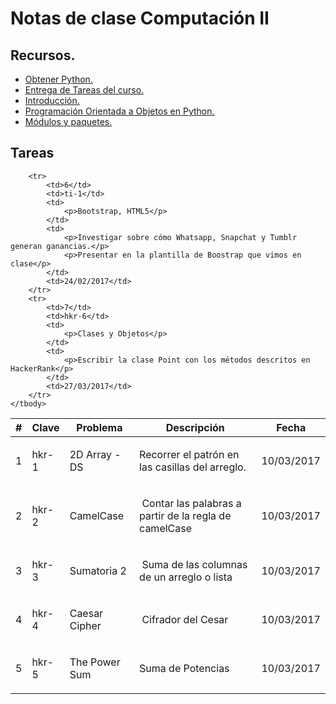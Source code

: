 # Notas de clase Computación II



## Recursos.
* [Obtener Python.][185b52da]    
* [Entrega de Tareas del curso.][0ef1080b]    
* [Introducción.][3eec47a4]  
* [Programación Orientada a Objetos en Python.][2b1b5d32]    
* [Módulos y paquetes.][744e6c08]  

## Tareas

<table class="table">
    <thead>
        <tr>
            <th>#</th>
            <th>Clave</th>
            <th>Problema</th>
            <th>Descripción</th>
            <th>Fecha</th>
        </tr>
    </thead>
    <tbody>
        <tr>
            <td>1</td>
            <td>hkr-1</td>
            <td>
                <p>2D Array - DS</p>
            </td>
            <td>
                <p>Recorrer el patrón en las casillas del arreglo.</p>
            </td>
            <td>10/03/2017</td>
        </tr>
        <tr>
            <td>2</td>
            <td>hkr-2</td>
            <td>
                <p>CamelCase</p>
            </td>
            <td>
                <p>&nbsp;Contar las palabras a partir de la regla de camelCase</p>
            </td>
            <td>10/03/2017</td>
        </tr>
        <tr>
            <td>3</td>
            <td>hkr-3</td>
            <td>
                <p>Sumatoria 2</p>
            </td>
            <td>
                <p>&nbsp;Suma de las columnas de un arreglo o lista</p>
            </td>
            <td>10/03/2017</td>
        </tr>
        <tr>
            <td>4</td>
            <td>hkr-4</td>
            <td>
                <p>Caesar Cipher</p>
            </td>
            <td>
                <p>&nbsp;Cifrador del Cesar</p>
            </td>
            <td>10/03/2017</td>
        </tr>
        <tr>
            <td>5</td>
            <td>hkr-5</td>
            <td>
                <p>The Power Sum</p>
            </td>
            <td>
                <p>Suma de Potencias</p>
            </td>
            <td>10/03/2017</td>
        </tr>

        <tr>
            <td>6</td>
            <td>ti-1</td>
            <td>
                <p>Bootstrap, HTML5</p>
            </td>
            <td>
                <p>Investigar sobre cómo Whatsapp, Snapchat y Tumblr generan ganancias.</p>
                <p>Presentar en la plantilla de Boostrap que vimos en clase</p>
            </td>
            <td>24/02/2017</td>
        </tr>
        <tr>
            <td>7</td>
            <td>hkr-6</td>
            <td>
                <p>Clases y Objetos</p>
            </td>
            <td>
                <p>Escribir la clase Point con los métodos descritos en HackerRank</p>
            </td>
            <td>27/03/2017</td>
        </tr>
    </tbody>
</table>

[0ef1080b]: FormatoEntregaTareas.Rmd "Formato de Entrega de Tareas"  
[3eec47a4]: Chapter-1.Rmd "Introducción a Python"  
[744e6c08]: Chapter-3-2.ipynb "Módulos"
[185b52da]: Chapter0.Rmd "Obtener Python"
[2b1b5d32]: Chapter3-1.ipynb "Introducción a Programación Orientada a Objetos"
